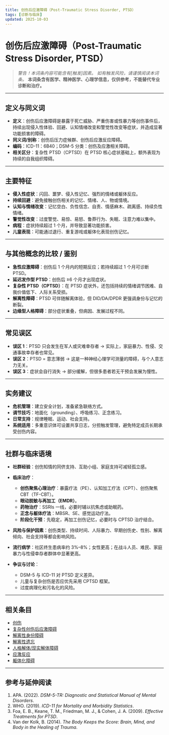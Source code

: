 ```yaml
---
title: 创伤后应激障碍（Post-Traumatic Stress Disorder, PTSD）
tags: [诊断与临床]
updated: 2025-10-03
---
```


# 创伤后应激障碍（Post-Traumatic Stress Disorder, PTSD）

> **警告！本词条内容可能含有*[触发]*因素。**
> *如有触发风险，请谨慎阅读本词条。*
> **本词条含有医学、精神医学、心理学信息，仅供参考，不能替代专业诊断和治疗。**

---

## 定义与同义词

* **定义**：创伤后应激障碍是暴露于死亡威胁、严重伤害或性暴力等创伤事件后，持续出现侵入性体验、回避、认知情绪改变和警觉性改变等症状，并造成显著功能损害的障碍。
* **同义词/别称**：创伤后压力症候群、创伤后应激反应障碍。
* **编码**：ICD-11：6B40；DSM-5 分类：创伤及应激相关障碍。
* **相关区分**：复杂性 PTSD（CPTSD）在 PTSD 核心症状基础上，额外表现为持续的自我组织障碍。

---

## 主要特征

* **侵入性症状**：闪回、噩梦、侵入性记忆、强烈的情绪或躯体反应。
* **持续回避**：避免接触创伤相关的记忆、情绪、人、物或情境。
* **认知与情绪改变**：记忆空白、负性信念、自责、情感麻木、疏离感、持续负性情绪。
* **警觉性改变**：过度警觉、易惊、易怒、鲁莽行为、失眠、注意力难以集中。
* **病程**：症状持续超过 1 个月，并导致显著功能损害。
* **儿童表现**：可能通过退行、重复游戏或躯体化表现创伤记忆。

---

## 与其他概念的比较 / 鉴别

* **急性应激障碍**：创伤后 1 个月内的短期反应；若持续超过 1 个月可诊断 PTSD。
* **延迟发作型 PTSD**：创伤后 ≥6 个月才出现症状。
* **复杂性 PTSD（CPTSD）**：在 PTSD 症状外，还包括持续的情绪调节困难、自我价值低下、人际关系受损。
* **解离性障碍**：PTSD 可伴随解离体验，但 DID/DA/DPDR 更强调身份与记忆的断裂。
* **边缘型人格障碍**：部分症状重叠，但病因、发展过程不同。

---

## 常见误区

* **误区 1**：PTSD 只会发生在军人或灾难幸存者 → 实际上，家庭暴力、性侵、交通事故幸存者也常见。
* **误区 2**：PTSD = 意志薄弱 → 这是一种神经心理学可测量的障碍，与个人意志力无关。
* **误区 3**：症状会自行消失 → 部分缓解，但很多患者若无干预会发展为慢性。

---

## 实务建议

* **危机管理**：建立安全计划，准备紧急联络方式。
* **调节技巧**：地面化（grounding）、呼吸练习、正念练习。
* **日常支持**：规律睡眠、运动、社会支持。
* **系统适用**：多重意识体可设置共享日志，分担触发管理，避免特定成员长期承受创伤内容。

---

## 社群与临床语境

* **社群经验**：创伤知情的同侪支持、互助小组、家庭支持可减轻孤立感。
* **临床治疗**：

  * **创伤聚焦心理治疗**：暴露疗法（PE）、认知加工疗法（CPT）、创伤聚焦 CBT（TF-CBT）。
  * **眼动脱敏与再加工（EMDR）**。
  * **药物治疗**：SSRIs 一线，必要时辅以抗焦虑或助眠药。
  * **正念与躯体疗法**：MBSR、SE、感觉运动疗法。
  * **阶段化干预**：先稳定，再加工创伤记忆，必要时与 CPTSD 治疗结合。
* **风险与保护因素**：创伤类型、持续时间、人际暴力、早期创伤史、性别、解离倾向、社会支持等都会影响风险。
* **流行病学**：社区终生患病率约 3%–8%；女性更高；在战斗人员、难民、家庭暴力与性侵幸存者群体中显著更高。
* **争议与讨论**：

  * DSM-5 与 ICD-11 对 PTSD 定义差异。
  * 儿童与复杂创伤是否应优先采用 CPTSD 框架。
  * 过度病理化和污名化的风险。

---

## 相关条目

* [创伤](entries/Trauma.md)
* [复杂性创伤后应激障碍](entries/CPTSD.md)
* [解离性身份障碍](entries/DID.md)
* [解离性遗忘](entries/Dissociative-Amnesia-DA.md)
* [人格解体/现实解体障碍](entries/Depersonalization-Derealization-Disorder-DPDR.md)
* [应激反应](entries/Stress-Response.md)
* [躯体化障碍](entries/Somatic-Symptom-Disorder-SSD.md)

---

## 参考与延伸阅读

1. APA. (2022). *DSM-5-TR: Diagnostic and Statistical Manual of Mental Disorders*.
2. WHO. (2019). *ICD-11 for Mortality and Morbidity Statistics*.
3. Foa, E. B., Keane, T. M., Friedman, M. J., & Cohen, J. A. (2009). *Effective Treatments for PTSD*.
4. Van der Kolk, B. (2014). *The Body Keeps the Score: Brain, Mind, and Body in the Healing of Trauma*.
